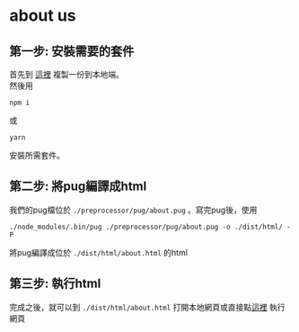 # about us
## 第一步: 安裝需要的套件

首先到 [這裡](https://github.com/Ololkao/BeiBei) 複製一份到本地端。  
然後用

```shell
npm i
```

或

```shell
yarn
```

安裝所需套件。

## 第二步: 將pug編譯成html

我們的pug檔位於 `./preprocessor/pug/about.pug` 。寫完pug後，使用

```
./node_modules/.bin/pug ./preprocessor/pug/about.pug -o ./dist/html/ -P
```

將pug編譯成位於 `./dist/html/about.html` 的html

## 第三步: 執行html

完成之後，就可以到 `./dist/html/about.html` 打開本地網頁或直接點[這裡](https://ololkao.github.io/BeiBei/dist/html/about.html) 執行網頁
